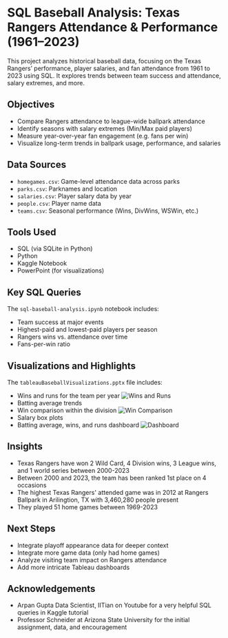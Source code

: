 # SQL Baseball Analysis: Texas Rangers Attendance & Performance (1961–2023)

This project analyzes historical baseball data, focusing on the Texas Rangers’ performance, player salaries, and fan attendance from 1961 to 2023 using SQL. It explores trends between team success and attendance, salary extremes, and more.

## Objectives

- Compare Rangers attendance to league-wide ballpark attendance
- Identify seasons with salary extremes (Min/Max paid players)
- Measure year-over-year fan engagement (e.g. fans per win)
- Visualize long-term trends in ballpark usage, performance, and salaries

## Data Sources

- `homegames.csv`: Game-level attendance data across parks
- `parks.csv`: Parknames and location
- `salaries.csv`: Player salary data by year
- `people.csv`: Player name data
- `teams.csv`: Seasonal performance (Wins, DivWins, WSWin, etc.)

## Tools Used

- SQL (via SQLite in Python)
- Python 
- Kaggle Notebook
- PowerPoint (for visualizations)

## Key SQL Queries

The `sql-baseball-analysis.ipynb` notebook includes:
- Team success at major events
- Highest-paid and lowest-paid players per season
- Rangers wins vs. attendance over time
- Fans-per-win ratio

## Visualizations and Highlights

The `tableauBaseballVisualizations.pptx` file includes:
- Wins and runs for the team per year
    ![Wins and Runs](images/Wins_Runs.jpg)
- Batting average trends
- Win comparison within the division
    ![Win Comparison](images/WinComparison.jpg)
- Salary box plots
- Batting average, wins, and runs dashboard
    ![Dashboard](images/Dashboards.jpg)

## Insights

- Texas Rangers have won 2 Wild Card, 4 Division wins, 3 League wins, and 1 world series between 2000-2023
- Between 2000 and 2023, the team has been ranked 1st place on 4 occasions
- The highest Texas Rangers' attended game was in 2012 at Rangers Ballpark in Arilingtion, TX with 3,460,280 people present
- They played 51 home games between 1969-2023

## Next Steps

- Integrate playoff appearance data for deeper context
- Integrate more game data (only had home games)
- Analyze visiting team impact on Rangers attendance
- Add more intricate Tableau dashboards

## Acknowledgements
- Arpan Gupta Data Scientist, IITian on Youtube for a very helpful SQL queries in Kaggle tutorial
- Professor Schneider at Arizona State University for the initial assignment, data, and encouragement
